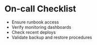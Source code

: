 # On-call Checklist

- Ensure runbook access
- Verify monitoring dashboards
- Check recent deploys
- Validate backup and restore procedures
